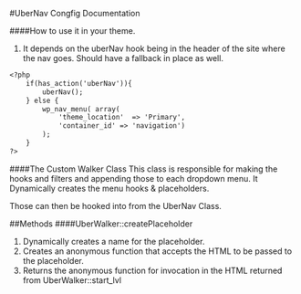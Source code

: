 #UberNav Congfig Documentation

####How to use it in your theme. 
1. It depends on the uberNav hook being in the header of the site where the nav goes. Should have a fallback in place as well. 

```markdown 
<?php 
	if(has_action('uberNav')){
		uberNav();
	} else {
		wp_nav_menu( array(
			'theme_location'  => 'Primary', 
			'container_id' => 'navigation')
		); 
	} 
?> 
``` 

####The Custom Walker Class 
This class is responsible for making the hooks and filters and appending those to each dropdown menu. It Dynamically creates the menu hooks & placeholders. 

Those can then be hooked into from the UberNav Class.



##Methods 
####UberWalker::createPlaceholder 
1. Dynamically creates a name for the placeholder. 
2. Creates an anonymous function that accepts the HTML to be passed to the placeholder.
3. Returns the anonymous function for invocation in the HTML returned from UberWalker::start_lvl 

